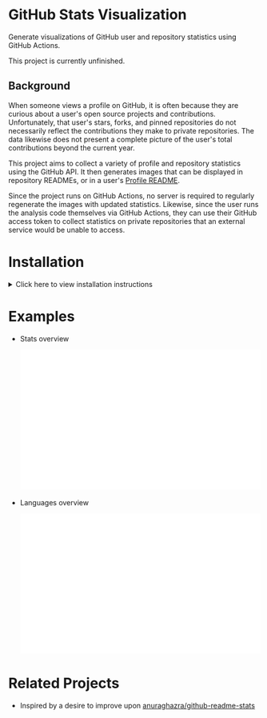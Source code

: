# GitHub Stats Visualization

Generate visualizations of GitHub user and repository statistics using GitHub
Actions.

This project is currently unfinished.

## Background

When someone views a profile on GitHub, it is often because they are curious
about a user's open source projects and contributions. Unfortunately, that
user's stars, forks, and pinned repositories do not necessarily reflect the
contributions they make to private repositories. The data likewise does not
present a complete picture of the user's total contributions beyond the current
year.

This project aims to collect a variety of profile and repository statistics
using the GitHub API. It then generates images that can be displayed in
repository READMEs, or in a user's [Profile
README](https://docs.github.com/en/github/setting-up-and-managing-your-github-profile/managing-your-profile-readme).

Since the project runs on GitHub Actions, no server is required to regularly
regenerate the images with updated statistics. Likewise, since the user runs
the analysis code themselves via GitHub Actions, they can use their GitHub
access token to collect statistics on private repositories that an external
service would be unable to access.

# Installation

<details>

<summary> Click here to view installation instructions </summary>

<!-- TODO: Add details and screenshots -->

1. Create a personal access token (not the default GitHub Actions token)
  - Personal access token must have permissions: `read:user` and `repo`
2. Fork the repository
3. Add a GitHub secret with the personal access token

</details>

# Examples

- Stats overview

  ![](https://github.com/jstrieb/github-stats/blob/master/generated/overview.svg)

- Languages overview

  ![](https://github.com/jstrieb/github-stats/blob/master/generated/languages.svg)

# Related Projects

- Inspired by a desire to improve upon
  [anuraghazra/github-readme-stats](https://github.com/anuraghazra/github-readme-stats)
